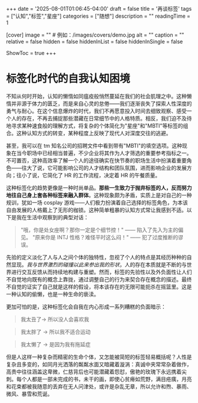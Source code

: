 +++
date = '2025-08-01T01:06:45-04:00'
draft = false
title = '再谈标签'
tags = ["认知","标签","星座"]
categories = ["随想"]
description = ""
readingTime = 1

[cover]
image = ""          # 例如：/images/covers/demo.jpg
alt = ""
caption = ""
relative = false
hidden = false
hiddenInList = false
hiddenInSingle = false

ShowToc = true
+++

# 标签化时代的自我认知困境

不知从何时开始，认知的懒惰如同瘟疫般悄然蔓延在我们的社会肌理之中。这种懒惰并非源于体力的匮乏，而是来自心灵的怠倦——我们逐渐丧失了探索人性深度的勇气与耐心。在这个信息爆炸的时代，我们不再愿意投入时间去细致观察、感受一个人的存在，不再去捕捉那些潜藏在日常细节中的人格特质。相反，我们迫不及待地寻求某种速食般的理解方式，将复杂的个体简化为"星座"和"MBTI"等标签的组合。这种认知方式的转变，某种程度上反映了现代人对深度交往的逃避。

甚至，我可以在 tm 知名公司的招聘文件中看到带有"MBTI"的填空选项。这种现象在当今职场中已经相当普遍，不少企业将其作为人才筛选的重要参考指标之一。不可置否，这种高效率了解一个人的途径确实在快节奏的职场生活中扮演着重要角色——往大了说，它可能影响公司的人才结构和团队氛围，进而影响企业的发展方向；往小了说，它简化了 HR 的工作流程，决定着 HR 的午餐质量。

这种标签化的趋势更像是一种时尚单品。**那些一生致力于抛弃标签的人，反而努力地往自己身上套各种标签来融入群体**。这种现象颇为矛盾，实质上是对自己的一种规训，犹如一场 cosplay 游戏——人们极力扮演着自己选择的标签角色，为本该自由发展的人格戴上了无形的枷锁。这种简单粗暴的认知方式常让我感到不适。以下是我在生活中观察到的典型对话：

> "哦，你是处女座啊？那你一定是个细节控！" —— 陷入了先入为主的偏见。
> "原来你是 INTJ 性格？难怪平时这么闷！" —— 犯了过度推断的谬误。

先验的定义淡化了人与人之间个体的独特性，忽视了个人的特点是其经历种种的自然显现。_我与世界激烈的碰撞以此来参出我的形状_，人的存在本质就是不断的与世界进行交互反馈从而持续地构建与重塑。然而，标签的先验性以及外负面性让人们不自觉地向既有的概念上靠拢，通过调整自己的行为来契合存在概念的描述。最终不自觉的证实了自己就是这样的假设，将本该存在的无限可能扼杀在摇篮里。这是一种认知的偷懒，也是一种生命的亵渎。

更加可怕的是，这种标签化会自我在内心形成一系列糟糕的负面暗示：

> 我太丑了-> 所以没人会喜欢我

> 我太胖了 -> 所以我不适合运动

> 我太懒了 -> 是因为我有拖延症

但是人这样一种复杂而精密的生命个体，又怎能被简短的标签轻易概括呢？人性是复杂且多变的，如同月光洒落的粼粼水面又暗藏着漩涡：真诚中夹常常杂着做作，高贵中往往涵盖这卑微，仁慈背后也可能潜藏着怨怼，傲艳的玫瑰下永远携着尖刺。每个人都是一部未完成的书，未干的画，即使心贫瘠如荒野，满目疮痍，月亮和花束都被我随意的丢弃在无人问津处，或许是杂乱无章，所以允许和煦、暴雨、微风、暴雪和荒诞。
